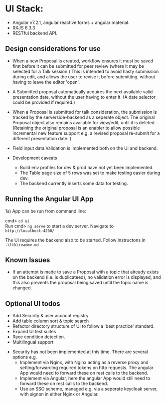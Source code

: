 

# UI Stack:
* Angular v7.2.1, angular reactive forms + angular material.
* RXJS 6.3.3
* RESTful backend API.

## Design considerations for use

* When a new Proposal is created, workflow ensures it must be saved first before it can be submitted for peer review (where it may be selected for a Talk session.)
This is intended to avoid hasty submission during edit, and allows the user to revise it before submitting, without having to leave the editor 'open'.

* A Submitted proposal automatically acquires the next available valid presentation date, without the user having to enter it.
(A date selector could be provided if required.)

* When a Proposal is submitted for talk consideration, the submission is tracked by the serverside-backend as a seperate object.
The original Proposal object also remains available for view/edit, until it is deleted.
(Retaining the original proposal is an enabler to allow possible incremental new feature support e.g. a revised proposal re-submit for a different presentation date. )

* Field input data Validation is implemented both on the UI and backend.  

* Development caveats
  * Build env profiles for dev & prod have not yet been implemented.
  * The Table page size of 5 rows was set to make testing easier during dev.
  * The backend currently inserts some data for testing.


## Running the Angular UI App

1a)  App can be run from command line:

cmd\> `cd ui` 
<br> Run cmd\> `ng serve` to start a dev server. Navigate to `http://localhost:4200/`

The UI requires the backend also to be started.
Follow instructons in `.\ltk\readme.md` 

## Known Issues
- If an attempt is made to save a Proposal with a topic that already exists on the backend (i.e. is duplicateed), no validation error is displayed, and this also prevents the proposal being saved until the topic name is changed.

## Optional UI todos

- Add Security & user account registry
- Add table column sort & topic search
- Refactor directory structure of UI to follow a 'best practice' standard.
- Expand UI test suites
- Race condition detection.
- Multilingual support
* Security has not been implemented at this time. There are several options e.g.
  * Implement via Nginx, with Nginx acting as a reverse proxy and setting/forwarding required tokens on http requests.  The angular App would need to forward these on rest calls to the backend.
  * Implement via Angular, here the angular App would still need to forward these on rest calls to the backend.
  * Use an SSO scheme, managed e.g. via a seperate keycloak server, with signon in either Nginx or Angular.
